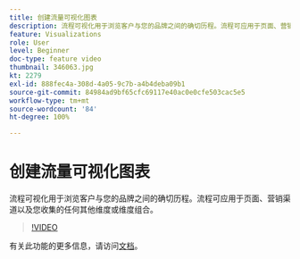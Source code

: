 ```yaml
---
title: 创建流量可视化图表
description: 流程可视化用于浏览客户与您的品牌之间的确切历程。流程可应用于页面、营销渠道以及您收集的任何其他维度或维度组合。
feature: Visualizations
role: User
level: Beginner
doc-type: feature video
thumbnail: 346063.jpg
kt: 2279
exl-id: 888fec4a-308d-4a05-9c7b-a4b4deba09b1
source-git-commit: 84984ad9bf65cfc69117e40ac0e0cfe503cac5e5
workflow-type: tm+mt
source-wordcount: '84'
ht-degree: 100%

---
```


# 创建流量可视化图表

流程可视化用于浏览客户与您的品牌之间的确切历程。流程可应用于页面、营销渠道以及您收集的任何其他维度或维度组合。

>[!VIDEO](https://video.tv.adobe.com/v/346063/?quality=12&learn=on)

有关此功能的更多信息，请访问[文档](https://experienceleague.adobe.com/docs/analytics/analyze/analysis-workspace/visualizations/flow/flow.html?lang=zh-Hans)。
